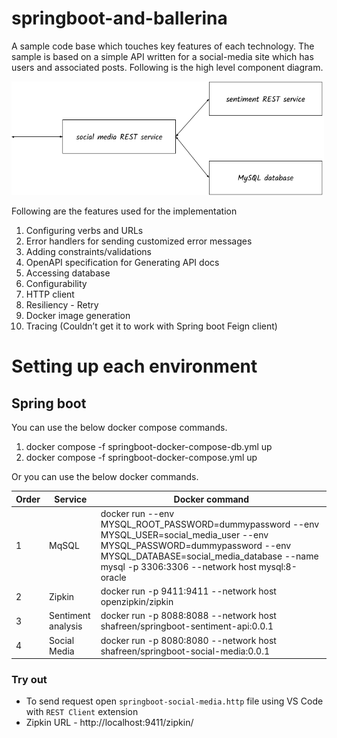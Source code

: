 # springboot-and-ballerina

A sample code base which touches key features of each technology. The sample is based on a simple API written for a social-media site which has users and associated posts. Following is the high level component diagram.

<img src="springboot-and-ballerina.png" alt="drawing" width='500'/>

Following are the features used for the implementation

1. Configuring verbs and URLs
2. Error handlers for sending customized error messages
3. Adding constraints/validations
4. OpenAPI specification for Generating API docs
5. Accessing database
6. Configurability
7. HTTP client 
8. Resiliency - Retry
9. Docker image generation
10. Tracing (Couldn’t get it to work with Spring boot Feign client)

# Setting up each environment

## Spring boot
You can use the below docker compose commands.
1. docker compose -f springboot-docker-compose-db.yml up
2. docker compose -f springboot-docker-compose.yml up

Or you can use the below docker commands.

Order|Service| Docker command
-|-|-
1|MqSQL| docker run --env MYSQL_ROOT_PASSWORD=dummypassword --env MYSQL_USER=social_media_user --env MYSQL_PASSWORD=dummypassword --env MYSQL_DATABASE=social_media_database --name mysql -p 3306:3306 --network host mysql:8-oracle
2|Zipkin| docker run -p 9411:9411 --network host openzipkin/zipkin
3|Sentiment analysis| docker run -p 8088:8088 --network host shafreen/springboot-sentiment-api:0.0.1
4|Social Media| docker run -p 8080:8080 --network host shafreen/springboot-social-media:0.0.1

### Try out
- To send request open `springboot-social-media.http` file using VS Code with `REST Client` extension
- Zipkin URL - http://localhost:9411/zipkin/

